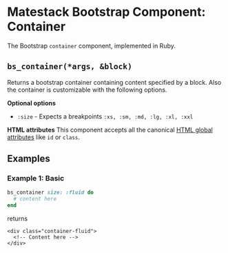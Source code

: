 # Matestack Bootstrap Component: Container

The Bootstrap `container` component, implemented in Ruby.

## `bs_container(*args, &block)`

Returns a bootstrap container containing content specified by a block. Also the container is customizable with the following options.

**Optional options**

* `:size` - Expects a breakpoints `:xs, :sm, :md, :lg, :xl, :xxl`

**HTML attributes** This component accepts all the canonical [HTML global attributes](https://www.w3schools.com/tags/ref_standardattributes.asp) like `id` or `class`.

## Examples

### Example 1: Basic

```ruby
bs_container size: :fluid do 
  # content here
end
```

returns

```markup
<div class="container-fluid">
  <!-- Content here -->
</div>
```

